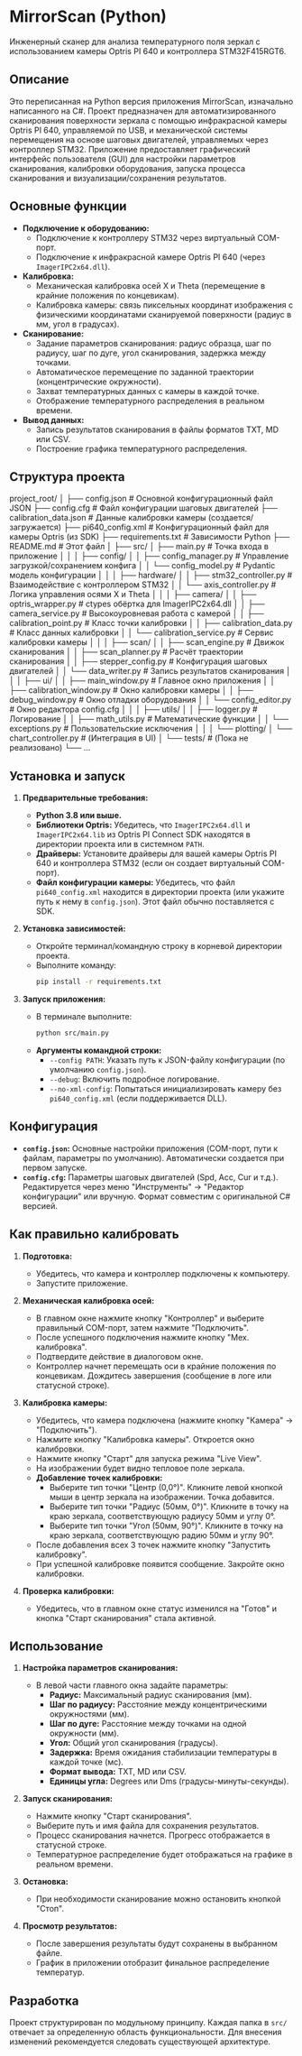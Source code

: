 # MirrorScan (Python)

Инженерный сканер для анализа температурного поля зеркал с использованием камеры Optris PI 640 и контроллера STM32F415RGT6.

## Описание

Это переписанная на Python версия приложения MirrorScan, изначально написанного на C#. Проект предназначен для автоматизированного сканирования поверхности зеркала с помощью инфракрасной камеры Optris PI 640, управляемой по USB, и механической системы перемещения на основе шаговых двигателей, управляемых через контроллер STM32. Приложение предоставляет графический интерфейс пользователя (GUI) для настройки параметров сканирования, калибровки оборудования, запуска процесса сканирования и визуализации/сохранения результатов.

## Основные функции

- **Подключение к оборудованию:**
  - Подключение к контроллеру STM32 через виртуальный COM-порт.
  - Подключение к инфракрасной камере Optris PI 640 (через `ImagerIPC2x64.dll`).
- **Калибровка:**
  - Механическая калибровка осей X и Theta (перемещение в крайние положения по концевикам).
  - Калибровка камеры: связь пиксельных координат изображения с физическими координатами сканируемой поверхности (радиус в мм, угол в градусах).
- **Сканирование:**
  - Задание параметров сканирования: радиус образца, шаг по радиусу, шаг по дуге, угол сканирования, задержка между точками.
  - Автоматическое перемещение по заданной траектории (концентрические окружности).
  - Захват температурных данных с камеры в каждой точке.
  - Отображение температурного распределения в реальном времени.
- **Вывод данных:**
  - Запись результатов сканирования в файлы форматов TXT, MD или CSV.
  - Построение графика температурного распределения.

## Структура проекта
project_root/
│
├── config.json # Основной конфигурационный файл JSON
├── config.cfg # Файл конфигурации шаговых двигателей
├── calibration_data.json # Данные калибровки камеры (создается/загружается)
├── pi640_config.xml # Конфигурационный файл для камеры Optris (из SDK)
├── requirements.txt # Зависимости Python
├── README.md # Этот файл
│
├── src/
│ ├── main.py # Точка входа в приложение
│ │
│ ├── config/
│ │ ├── config_manager.py # Управление загрузкой/сохранением конфига
│ │ └── config_model.py # Pydantic модель конфигурации
│ │
│ ├── hardware/
│ │ ├── stm32_controller.py # Взаимодействие с контроллером STM32
│ │ └── axis_controller.py # Логика управления осями X и Theta
│ │
│ ├── camera/
│ │ ├── optris_wrapper.py # ctypes обёртка для ImagerIPC2x64.dll
│ │ ├── camera_service.py # Высокоуровневая работа с камерой
│ │ ├── calibration_point.py # Класс точки калибровки
│ │ ├── calibration_data.py # Класс данных калибровки
│ │ └── calibration_service.py # Сервис калибровки камеры
│ │
│ ├── scan/
│ │ ├── scan_engine.py # Движок сканирования
│ │ ├── scan_planner.py # Расчёт траектории сканирования
│ │ ├── stepper_config.py # Конфигурация шаговых двигателей
│ │ └── data_writer.py # Запись результатов сканирования
│ │
│ ├── ui/
│ │ ├── main_window.py # Главное окно приложения
│ │ ├── calibration_window.py # Окно калибровки камеры
│ │ ├── debug_window.py # Окно отладки оборудования
│ │ └── config_editor.py # Окно редактора config.cfg
│ │
│ ├── utils/
│ │ ├── logger.py # Логирование
│ │ ├── math_utils.py # Математические функции
│ │ └── exceptions.py # Пользовательские исключения
│ │
│ └── plotting/
│ └── chart_controller.py # (Интеграция в UI)
│
└── tests/ # (Пока не реализовано)
└── ...


## Установка и запуск

1.  **Предварительные требования:**
    *   **Python 3.8 или выше.**
    *   **Библиотеки Optris:** Убедитесь, что `ImagerIPC2x64.dll` и `ImagerIPC2x64.lib` из Optris PI Connect SDK находятся в директории проекта или в системном `PATH`.
    *   **Драйверы:** Установите драйверы для вашей камеры Optris PI 640 и контроллера STM32 (если он создает виртуальный COM-порт).
    *   **Файл конфигурации камеры:** Убедитесь, что файл `pi640_config.xml` находится в директории проекта (или укажите путь к нему в `config.json`). Этот файл обычно поставляется с SDK.

2.  **Установка зависимостей:**
    *   Откройте терминал/командную строку в корневой директории проекта.
    *   Выполните команду:
        ```bash
        pip install -r requirements.txt
        ```

3.  **Запуск приложения:**
    *   В терминале выполните:
        ```bash
        python src/main.py
        ```
    *   **Аргументы командной строки:**
        - `--config PATH`: Указать путь к JSON-файлу конфигурации (по умолчанию `config.json`).
        - `--debug`: Включить подробное логирование.
        - `--no-xml-config`: Попытаться инициализировать камеру без `pi640_config.xml` (если поддерживается DLL).

## Конфигурация

- **`config.json`:** Основные настройки приложения (COM-порт, пути к файлам, параметры по умолчанию). Автоматически создается при первом запуске.
- **`config.cfg`:** Параметры шаговых двигателей (Spd, Acc, Cur и т.д.). Редактируется через меню "Инструменты" -> "Редактор конфигурации" или вручную. Формат совместим с оригинальной C# версией.

## Как правильно калибровать

1.  **Подготовка:**
    *   Убедитесь, что камера и контроллер подключены к компьютеру.
    *   Запустите приложение.

2.  **Механическая калибровка осей:**
    *   В главном окне нажмите кнопку "Контроллер" и выберите правильный COM-порт, затем нажмите "Подключить".
    *   После успешного подключения нажмите кнопку "Мех. калибровка".
    *   Подтвердите действие в диалоговом окне.
    *   Контроллер начнет перемещать оси в крайние положения по концевикам. Дождитесь завершения (сообщение в логе или статусной строке).

3.  **Калибровка камеры:**
    *   Убедитесь, что камера подключена (нажмите кнопку "Камера" -> "Подключить").
    *   Нажмите кнопку "Калибровка камеры". Откроется окно калибровки.
    *   Нажмите кнопку "Старт" для запуска режима "Live View".
    *   На изображении будет видно тепловое поле зеркала.
    *   **Добавление точек калибровки:**
        -   Выберите тип точки "Центр (0,0°)". Кликните левой кнопкой мыши в центр зеркала на изображении. Точка добавится.
        -   Выберите тип точки "Радиус (50мм, 0°)". Кликните в точку на краю зеркала, соответствующую радиусу 50мм и углу 0°.
        -   Выберите тип точки "Угол (50мм, 90°)". Кликните в точку на краю зеркала, соответствующую радию 50мм и углу 90°.
    *   После добавления всех 3 точек нажмите кнопку "Запустить калибровку".
    *   При успешной калибровке появится сообщение. Закройте окно калибровки.

4.  **Проверка калибровки:**
    *   Убедитесь, что в главном окне статус изменился на "Готов" и кнопка "Старт сканирования" стала активной.

## Использование

1.  **Настройка параметров сканирования:**
    *   В левой части главного окна задайте параметры:
        -   **Радиус:** Максимальный радиус сканирования (мм).
        -   **Шаг по радиусу:** Расстояние между концентрическими окружностями (мм).
        -   **Шаг по дуге:** Расстояние между точками на одной окружности (мм).
        -   **Угол:** Общий угол сканирования (градусы).
        -   **Задержка:** Время ожидания стабилизации температуры в каждой точке (мс).
        -   **Формат вывода:** TXT, MD или CSV.
        -   **Единицы угла:** Degrees или Dms (градусы-минуты-секунды).

2.  **Запуск сканирования:**
    *   Нажмите кнопку "Старт сканирования".
    *   Выберите путь и имя файла для сохранения результатов.
    *   Процесс сканирования начнется. Прогресс отображается в статусной строке.
    *   Температурное распределение будет отображаться на графике в реальном времени.

3.  **Остановка:**
    *   При необходимости сканирование можно остановить кнопкой "Стоп".

4.  **Просмотр результатов:**
    *   После завершения результаты будут сохранены в выбранном файле.
    *   График в приложении отобразит финальное распределение температур.

## Разработка

Проект структурирован по модульному принципу. Каждая папка в `src/` отвечает за определенную область функциональности. Для внесения изменений рекомендуется следовать существующей архитектуре.
